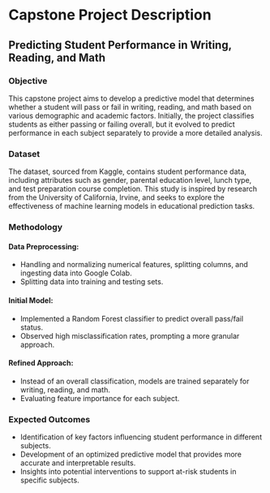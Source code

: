 # Capstone Project Description  

## Predicting Student Performance in Writing, Reading, and Math  

### Objective  
This capstone project aims to develop a predictive model that determines whether a student will pass or fail in writing, reading, and math based on various demographic and academic factors. Initially, the project classifies students as either passing or failing overall, but it evolved to predict performance in each subject separately to provide a more detailed analysis.  

### Dataset  
The dataset, sourced from Kaggle, contains student performance data, including attributes such as gender, parental education level, lunch type, and test preparation course completion. This study is inspired by research from the University of California, Irvine, and seeks to explore the effectiveness of machine learning models in educational prediction tasks.  

### Methodology  

#### Data Preprocessing:  
- Handling and normalizing numerical features, splitting columns, and ingesting data into Google Colab.  
- Splitting data into training and testing sets.  

#### Initial Model:  
- Implemented a Random Forest classifier to predict overall pass/fail status.  
- Observed high misclassification rates, prompting a more granular approach.  

#### Refined Approach:  
- Instead of an overall classification, models are trained separately for writing, reading, and math.  
- Evaluating feature importance for each subject.  

### Expected Outcomes  
- Identification of key factors influencing student performance in different subjects.  
- Development of an optimized predictive model that provides more accurate and interpretable results.  
- Insights into potential interventions to support at-risk students in specific subjects.  
